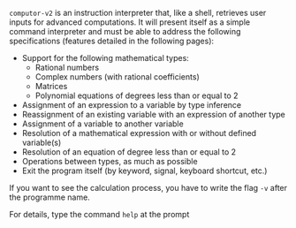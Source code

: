 `computor-v2` is an instruction interpreter that, like a shell, retrieves user inputs for advanced computations. It will present itself as a simple command interpreter and must be able to address the following specifications (features detailed in the following pages):

- Support for the following mathematical types:
  - Rational numbers
  - Complex numbers (with rational coefficients)
  - Matrices
  - Polynomial equations of degrees less than or equal to 2
- Assignment of an expression to a variable by type inference
- Reassignment of an existing variable with an expression of another type
- Assignment of a variable to another variable
- Resolution of a mathematical expression with or without defined variable(s)
- Resolution of an equation of degree less than or equal to 2
- Operations between types, as much as possible
- Exit the program itself (by keyword, signal, keyboard shortcut, etc.)

If you want to see the calculation process, you have to write the flag `-v` after the programme name.

For details, type the command `help` at the prompt
